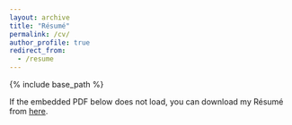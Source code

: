```yaml
---
layout: archive
title: "Résumé"
permalink: /cv/
author_profile: true
redirect_from:
  - /resume
---
```


{% include base_path %}

If the embedded PDF below does not load, you can download my Résumé from [here](https://drive.google.com/file/d/1HnFmbFf03i2dROonYMBMzD0xJxEdmJI-/view?usp=share_link).

